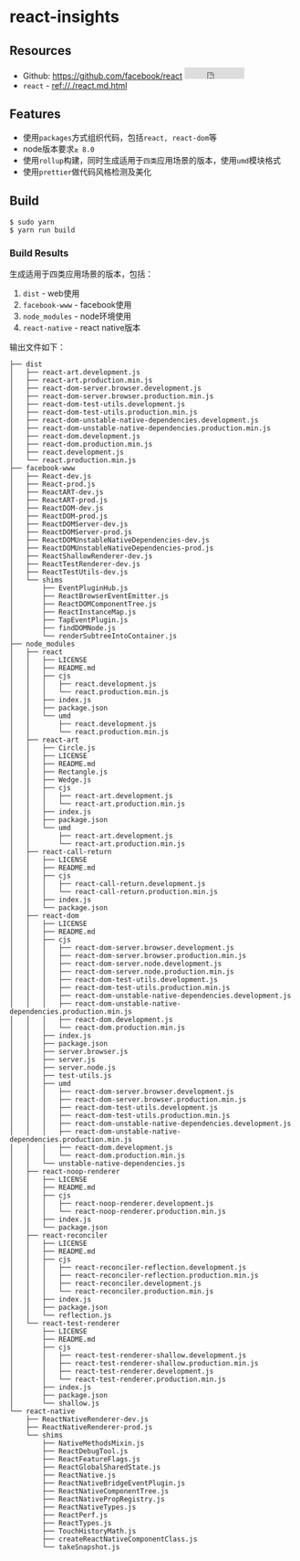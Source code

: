 # react-insights

## Resources

* Github: <https://github.com/facebook/react> <iframe src="http://258i.com/gbtn.html?user=facebook&repo=react&type=star&count=true" frameborder="0" scrolling="0" width="105px" height="20px"></iframe>
* `react` - <ref://./react.md.html>

## Features

* 使用`packages`方式组织代码，包括`react, react-dom`等
* node版本要求`≥ 8.0`
* 使用`rollup`构建，同时生成适用于`四类`应用场景的版本，使用`umd`模块格式
* 使用`prettier`做代码风格检测及美化

## Build

    $ sudo yarn
    $ yarn run build

### Build Results

生成适用于四类应用场景的版本，包括：

1. `dist` - web使用
2. `facebook-www` - facebook使用
3. `node_modules` - node环境使用
4. `react-native` - react native版本

输出文件如下：

    ├── dist
    │   ├── react-art.development.js
    │   ├── react-art.production.min.js
    │   ├── react-dom-server.browser.development.js
    │   ├── react-dom-server.browser.production.min.js
    │   ├── react-dom-test-utils.development.js
    │   ├── react-dom-test-utils.production.min.js
    │   ├── react-dom-unstable-native-dependencies.development.js
    │   ├── react-dom-unstable-native-dependencies.production.min.js
    │   ├── react-dom.development.js
    │   ├── react-dom.production.min.js
    │   ├── react.development.js
    │   └── react.production.min.js
    ├── facebook-www
    │   ├── React-dev.js
    │   ├── React-prod.js
    │   ├── ReactART-dev.js
    │   ├── ReactART-prod.js
    │   ├── ReactDOM-dev.js
    │   ├── ReactDOM-prod.js
    │   ├── ReactDOMServer-dev.js
    │   ├── ReactDOMServer-prod.js
    │   ├── ReactDOMUnstableNativeDependencies-dev.js
    │   ├── ReactDOMUnstableNativeDependencies-prod.js
    │   ├── ReactShallowRenderer-dev.js
    │   ├── ReactTestRenderer-dev.js
    │   ├── ReactTestUtils-dev.js
    │   └── shims
    │       ├── EventPluginHub.js
    │       ├── ReactBrowserEventEmitter.js
    │       ├── ReactDOMComponentTree.js
    │       ├── ReactInstanceMap.js
    │       ├── TapEventPlugin.js
    │       ├── findDOMNode.js
    │       └── renderSubtreeIntoContainer.js
    ├── node_modules
    │   ├── react
    │   │   ├── LICENSE
    │   │   ├── README.md
    │   │   ├── cjs
    │   │   │   ├── react.development.js
    │   │   │   └── react.production.min.js
    │   │   ├── index.js
    │   │   ├── package.json
    │   │   └── umd
    │   │       ├── react.development.js
    │   │       └── react.production.min.js
    │   ├── react-art
    │   │   ├── Circle.js
    │   │   ├── LICENSE
    │   │   ├── README.md
    │   │   ├── Rectangle.js
    │   │   ├── Wedge.js
    │   │   ├── cjs
    │   │   │   ├── react-art.development.js
    │   │   │   └── react-art.production.min.js
    │   │   ├── index.js
    │   │   ├── package.json
    │   │   └── umd
    │   │       ├── react-art.development.js
    │   │       └── react-art.production.min.js
    │   ├── react-call-return
    │   │   ├── LICENSE
    │   │   ├── README.md
    │   │   ├── cjs
    │   │   │   ├── react-call-return.development.js
    │   │   │   └── react-call-return.production.min.js
    │   │   ├── index.js
    │   │   └── package.json
    │   ├── react-dom
    │   │   ├── LICENSE
    │   │   ├── README.md
    │   │   ├── cjs
    │   │   │   ├── react-dom-server.browser.development.js
    │   │   │   ├── react-dom-server.browser.production.min.js
    │   │   │   ├── react-dom-server.node.development.js
    │   │   │   ├── react-dom-server.node.production.min.js
    │   │   │   ├── react-dom-test-utils.development.js
    │   │   │   ├── react-dom-test-utils.production.min.js
    │   │   │   ├── react-dom-unstable-native-dependencies.development.js
    │   │   │   ├── react-dom-unstable-native-dependencies.production.min.js
    │   │   │   ├── react-dom.development.js
    │   │   │   └── react-dom.production.min.js
    │   │   ├── index.js
    │   │   ├── package.json
    │   │   ├── server.browser.js
    │   │   ├── server.js
    │   │   ├── server.node.js
    │   │   ├── test-utils.js
    │   │   ├── umd
    │   │   │   ├── react-dom-server.browser.development.js
    │   │   │   ├── react-dom-server.browser.production.min.js
    │   │   │   ├── react-dom-test-utils.development.js
    │   │   │   ├── react-dom-test-utils.production.min.js
    │   │   │   ├── react-dom-unstable-native-dependencies.development.js
    │   │   │   ├── react-dom-unstable-native-dependencies.production.min.js
    │   │   │   ├── react-dom.development.js
    │   │   │   └── react-dom.production.min.js
    │   │   └── unstable-native-dependencies.js
    │   ├── react-noop-renderer
    │   │   ├── LICENSE
    │   │   ├── README.md
    │   │   ├── cjs
    │   │   │   ├── react-noop-renderer.development.js
    │   │   │   └── react-noop-renderer.production.min.js
    │   │   ├── index.js
    │   │   └── package.json
    │   ├── react-reconciler
    │   │   ├── LICENSE
    │   │   ├── README.md
    │   │   ├── cjs
    │   │   │   ├── react-reconciler-reflection.development.js
    │   │   │   ├── react-reconciler-reflection.production.min.js
    │   │   │   ├── react-reconciler.development.js
    │   │   │   └── react-reconciler.production.min.js
    │   │   ├── index.js
    │   │   ├── package.json
    │   │   └── reflection.js
    │   └── react-test-renderer
    │       ├── LICENSE
    │       ├── README.md
    │       ├── cjs
    │       │   ├── react-test-renderer-shallow.development.js
    │       │   ├── react-test-renderer-shallow.production.min.js
    │       │   ├── react-test-renderer.development.js
    │       │   └── react-test-renderer.production.min.js
    │       ├── index.js
    │       ├── package.json
    │       └── shallow.js
    └── react-native
        ├── ReactNativeRenderer-dev.js
        ├── ReactNativeRenderer-prod.js
        └── shims
            ├── NativeMethodsMixin.js
            ├── ReactDebugTool.js
            ├── ReactFeatureFlags.js
            ├── ReactGlobalSharedState.js
            ├── ReactNative.js
            ├── ReactNativeBridgeEventPlugin.js
            ├── ReactNativeComponentTree.js
            ├── ReactNativePropRegistry.js
            ├── ReactNativeTypes.js
            ├── ReactPerf.js
            ├── ReactTypes.js
            ├── TouchHistoryMath.js
            ├── createReactNativeComponentClass.js
            └── takeSnapshot.js


